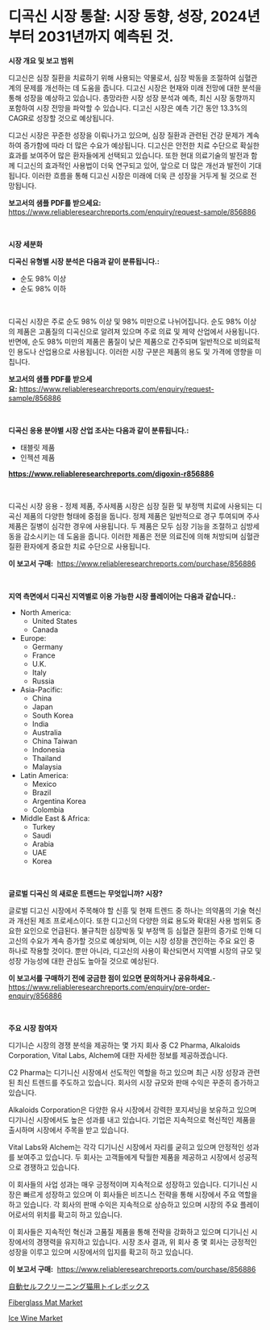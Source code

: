 <p><h1>디곡신 시장 통찰: 시장 동향, 성장, 2024년부터 2031년까지 예측된 것.</h1></p><p><strong>시장 개요 및 보고 범위</strong></p>
<p><p>디고신은 심장 질환을 치료하기 위해 사용되는 약물로서, 심장 박동을 조절하여 심혈관계의 문제를 개선하는 데 도움을 줍니다. 디고신 시장은 현재와 미래 전망에 대한 분석을 통해 성장을 예상하고 있습니다. 총망라한 시장 성장 분석과 예측, 최신 시장 동향까지 포함하여 시장 전망을 파악할 수 있습니다. 디고신 시장은 예측 기간 동안 13.3%의 CAGR로 성장할 것으로 예상됩니다.</p><p>디고신 시장은 꾸준한 성장을 이뤄나가고 있으며, 심장 질환과 관련된 건강 문제가 계속하여 증가함에 따라 더 많은 수요가 예상됩니다. 디고신은 안전한 치료 수단으로 확실한 효과를 보여주어 많은 환자들에게 선택되고 있습니다. 또한 현대 의료기술의 발전과 함께 디고신의 효과적인 사용법이 더욱 연구되고 있어, 앞으로 더 많은 개선과 발전이 기대됩니다. 이러한 흐름을 통해 디고신 시장은 미래에 더욱 큰 성장을 거두게 될 것으로 전망됩니다.</p></p>
<p><strong>보고서의 샘플 PDF를 받으세요:</strong> <a href="https://www.reliableresearchreports.com/enquiry/request-sample/856886">https://www.reliableresearchreports.com/enquiry/request-sample/856886</a></p>
<p>&nbsp;</p>
<p><strong>시장 세분화</strong></p>
<p><strong>디곡신 유형별 시장 분석은 다음과 같이 분류됩니다.:</strong></p>
<p><ul><li>순도 98% 이상</li><li>순도 98% 이하</li></ul></p>
<p>&nbsp;</p>
<p><p>디곡신 시장은 주로 순도 98% 이상 및 98% 미만으로 나뉘어집니다. 순도 98% 이상의 제품은 고품질의 디곡신으로 알려져 있으며 주로 의료 및 제약 산업에서 사용됩니다. 반면에, 순도 98% 미만의 제품은 품질이 낮은 제품으로 간주되며 일반적으로 비의료적인 용도나 산업용으로 사용됩니다. 이러한 시장 구분은 제품의 용도 및 가격에 영향을 미칩니다.</p></p>
<p><strong>보고서의 샘플 PDF를 받으세요:</strong>&nbsp;<a href="https://www.reliableresearchreports.com/enquiry/request-sample/856886">https://www.reliableresearchreports.com/enquiry/request-sample/856886</a></p>
<p>&nbsp;</p>
<p><strong> 디곡신 응용 분야별 시장 산업 조사는 다음과 같이 분류됩니다.:</strong></p>
<p><ul><li>태블릿 제품</li><li>인젝션 제품</li></ul></p>
<p><strong><a href="https://www.reliableresearchreports.com/digoxin-r856886">https://www.reliableresearchreports.com/digoxin-r856886</a></strong></p>
<p>&nbsp;</p>
<p><p>디곡신 시장 응용 - 정제 제품, 주사제품 시장은 심장 질환 및 부정맥 치료에 사용되는 디곡신 제품의 다양한 형태에 중점을 둡니다. 정제 제품은 일반적으로 경구 투여되며 주사제품은 질병이 심각한 경우에 사용됩니다. 두 제품은 모두 심장 기능을 조절하고 심방세동을 감소시키는 데 도움을 줍니다. 이러한 제품은 전문 의료진에 의해 처방되며 심혈관 질환 환자에게 중요한 치료 수단으로 사용됩니다.</p></p>
<p><strong>이 보고서 구매:</strong>&nbsp; <a href="https://www.reliableresearchreports.com/purchase/856886">https://www.reliableresearchreports.com/purchase/856886</a></p>
<p>&nbsp;</p>
<p><strong>지역 측면에서 디곡신 지역별로 이용 가능한 시장 플레이어는 다음과 같습니다.:</strong></p>
<p><ul>
    <li>
        North America:
        <ul>
            <li>United States</li>
            <li>Canada</li>
        </ul>
    </li>
    <li>
        Europe:
        <ul>
            <li>Germany</li>
            <li>France</li>
            <li>U.K.</li>
            <li>Italy</li>
            <li>Russia</li>
        </ul>
    </li>
    <li>
        Asia-Pacific:
        <ul>
            <li>China</li>
            <li>Japan</li>
            <li>South Korea</li>
            <li>India</li>
            <li>Australia</li>
            <li>China Taiwan</li>
            <li>Indonesia</li>
            <li>Thailand</li>
            <li>Malaysia</li>
        </ul>
    </li>
    <li>
        Latin America:
        <ul>
            <li>Mexico</li>
            <li>Brazil</li>
            <li>Argentina Korea</li>
            <li>Colombia</li>
        </ul>
    </li>
    <li>
        Middle East & Africa:
        <ul>
            <li>Turkey</li>
            <li>Saudi</li>
            <li>Arabia</li>
            <li>UAE</li>
            <li>Korea</li>
        </ul>
    </li>
    </ul></p>
<p>&nbsp;</p>
<p><strong>글로벌 디곡신 의 새로운 트렌드는 무엇입니까? 시장?</strong></p>
<p><p>글로벌 디고신 시장에서 주목해야 할 신흥 및 현재 트렌드 중 하나는 의약품의 기술 혁신과 개선된 제조 프로세스이다. 또한 디고신의 다양한 의료 용도와 확대된 사용 범위도 중요한 요인으로 언급된다. 불규칙한 심장박동 및 부정맥 등 심혈관 질환의 증가로 인해 디고신의 수요가 계속 증가할 것으로 예상되며, 이는 시장 성장을 견인하는 주요 요인 중 하나로 작용할 것이다. 뿐만 아니라, 디고신의 사용이 확산되면서 지역별 시장의 규모 및 성장 가능성에 대한 관심도 높아질 것으로 예상된다.</p></p>
<p><strong>이 보고서를 구매하기 전에 궁금한 점이 있으면 문의하거나 공유하세요.</strong>- <a href="https://www.reliableresearchreports.com/enquiry/pre-order-enquiry/856886">https://www.reliableresearchreports.com/enquiry/pre-order-enquiry/856886</a></p>
<p>&nbsp;</p>
<p><strong>주요 시장 참여자</strong></p>
<p><p>디기니슨 시장의 경쟁 분석을 제공하는 몇 가지 회사 중 C2 Pharma, Alkaloids Corporation, Vital Labs, Alchem에 대한 자세한 정보를 제공하겠습니다. </p><p>C2 Pharma는 디기니신 시장에서 선도적인 역할을 하고 있으며 최근 시장 성장과 관련된 최신 트렌드를 주도하고 있습니다. 회사의 시장 규모와 판매 수익은 꾸준히 증가하고 있습니다. </p><p>Alkaloids Corporation은 다양한 유사 시장에서 강력한 포지셔닝을 보유하고 있으며 디기니신 시장에서도 높은 성과를 내고 있습니다. 기업은 지속적으로 혁신적인 제품을 출시하며 시장에서 주목을 받고 있습니다. </p><p>Vital Labs와 Alchem는 각각 디기니신 시장에서 자리를 굳히고 있으며 안정적인 성과를 보여주고 있습니다. 두 회사는 고객들에게 탁월한 제품을 제공하고 시장에서 성공적으로 경쟁하고 있습니다. </p><p>이 회사들의 사업 성과는 매우 긍정적이며 지속적으로 성장하고 있습니다. 디기니신 시장은 빠르게 성장하고 있으며 이 회사들은 비즈니스 전략을 통해 시장에서 주요 역할을 하고 있습니다. 각 회사의 판매 수익은 지속적으로 상승하고 있으며 시장의 주요 플레이어로서의 위치를 확고히 하고 있습니다. </p><p>이 회사들은 지속적인 혁신과 고품질 제품을 통해 전략을 강화하고 있으며 디기니신 시장에서의 경쟁력을 유지하고 있습니다. 시장 조사 결과, 위 회사 중 몇 회사는 긍정적인 성장을 이루고 있으며 시장에서의 입지를 확고히 하고 있습니다.</p></p>
<p><strong>이 보고서 구매:</strong>&nbsp;&nbsp;<a href="https://www.reliableresearchreports.com/purchase/856886">https://www.reliableresearchreports.com/purchase/856886</a></p>
<p><p><a href="https://github.com/cnnriuez22368/Market-Research-Report-List-1/blob/main/815814818342.md">自動セルフクリーニング猫用トイレボックス</a></p><p><a href="https://eight-handstand-8fb.notion.site/Fiberglass-Mat-Market-Size-Evaluating-its-Market-Trends-Growth-and-Projections-2024-2031-c8f9858ed5a144d09cf399434aa89f27">Fiberglass Mat Market</a></p><p><a href="https://github.com/seekum/Market-Research-Report-List-2/blob/main/ice-wine-market.md">Ice Wine Market</a></p></p>